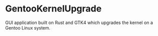 # GentooKernelUpgrade
GUI application built on Rust and GTK4 which upgrades the kernel on a Gentoo Linux system.
